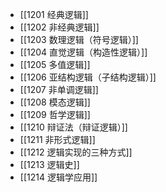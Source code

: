 
- [[1201 经典逻辑]]
- [[1202 非经典逻辑]]
- [[1203 数理逻辑（符号逻辑）]]
- [[1204 直觉逻辑（构造性逻辑）]]
- [[1205 多值逻辑]]
- [[1206 亚结构逻辑（子结构逻辑）]]
- [[1207 非单调逻辑]]
- [[1208 模态逻辑]]
- [[1209 哲学逻辑]]
- [[1210 辩证法（辩证逻辑）]]
- [[1211 非形式逻辑]]
- [[1212 逻辑实现的三种方式]]
- [[1213 逻辑史]]
- [[1214 逻辑学应用]]
